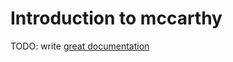 # Introduction to mccarthy

TODO: write [great documentation](http://jacobian.org/writing/what-to-write/)
